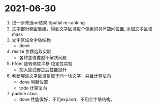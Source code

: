 # 2021-06-30
1. 进一步筛选nn结果 Spatial re-ranking
2. 文字部分稠密重建，得到文字区域每个像素的具体空间位置, 添加文字区域mask
3. 文字区域金字塔结构 
   - done
4. resize 参数选取实验 
   - 各种差值类型不解决问题
5. hfnet 旋转缩放平移 稳定性实验  
   - 加大感受野之后性能提升 
6. 判断哪些文字区域是属于同一块文字，并且计算法向
   - done 判断位置
   - todo 计算法向
7. paddle class
   - done 性能很好，不用expand，不用金字塔结构。